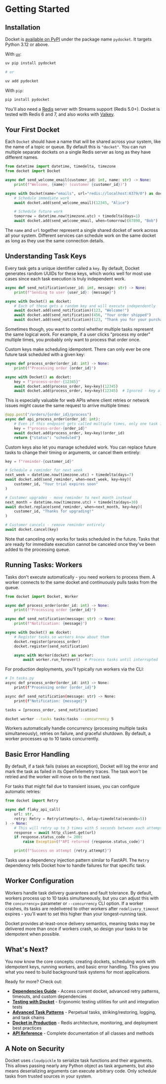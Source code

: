 # Getting Started

## Installation

Docket is [available on PyPI](https://pypi.org/project/pydocket/) under the package name
`pydocket`. It targets Python 3.12 or above.

With [`uv`](https://docs.astral.sh/uv/):

```bash
uv pip install pydocket

# or

uv add pydocket
```

With `pip`:

```bash
pip install pydocket
```

You'll also need a [Redis](http://redis.io/) server with Streams support (Redis 5.0+). Docket is tested with Redis 6 and 7, and also works with [Valkey](https://valkey.io/).

## Your First Docket

Each `Docket` should have a name that will be shared across your system, like the name
of a topic or queue. By default this is `"docket"`. You can run multiple separate
dockets on a single Redis server as long as they have different names.

```python
from datetime import datetime, timedelta, timezone
from docket import Docket

async def send_welcome_email(customer_id: int, name: str) -> None:
    print(f"Welcome, {name}! (customer {customer_id})")

async with Docket(name="emails", url="redis://localhost:6379/0") as docket:
    # Schedule immediate work
    await docket.add(send_welcome_email)(12345, "Alice")

    # Schedule future work
    tomorrow = datetime.now(timezone.utc) + timedelta(days=1)
    await docket.add(send_welcome_email, when=tomorrow)(67890, "Bob")
```

The `name` and `url` together represent a single shared docket of work across all your
system. Different services can schedule work on the same docket as long as they use the same connection details.

## Understanding Task Keys

Every task gets a unique identifier called a `key`. By default, Docket generates random UUIDs for these keys, which works well for most use cases since each task execution is truly independent work.

```python
async def send_notification(user_id: int, message: str) -> None:
    print(f"Sending to user {user_id}: {message}")

async with Docket() as docket:
    # Each of these gets a random key and will execute independently
    await docket.add(send_notification)(123, "Welcome!")
    await docket.add(send_notification)(456, "Your order shipped")
    await docket.add(send_notification)(123, "Thank you for your purchase")
```

Sometimes though, you want to control whether multiple tasks represent the same logical work. For example, if a user clicks "process my order" multiple times, you probably only want to process that order once.

Custom keys make scheduling idempotent. There can only ever be one future task scheduled with a given key:

```python
async def process_order(order_id: int) -> None:
    print(f"Processing order {order_id}")

async with Docket() as docket:
    key = f"process-order-{12345}"
    await docket.add(process_order, key=key)(12345)
    await docket.add(process_order, key=key)(12345)  # Ignored - key already exists
```

This is especially valuable for web APIs where client retries or network issues might cause the same request to arrive multiple times:

```python
@app.post("/orders/{order_id}/process")
async def api_process_order(order_id: int):
    # Even if this endpoint gets called multiple times, only one task is scheduled
    key = f"process-order-{order_id}"
    await docket.add(process_order, key=key)(order_id)
    return {"status": "scheduled"}
```

Custom keys also let you manage scheduled work. You can replace future tasks to change their timing or arguments, or cancel them entirely:

```python
key = f"reminder-{customer_id}"

# Schedule a reminder for next week
next_week = datetime.now(timezone.utc) + timedelta(days=7)
await docket.add(send_reminder, when=next_week, key=key)(
    customer_id, "Your trial expires soon"
)

# Customer upgrades - move reminder to next month instead
next_month = datetime.now(timezone.utc) + timedelta(days=30)
await docket.replace(send_reminder, when=next_month, key=key)(
    customer_id, "Thanks for upgrading!"
)

# Customer cancels - remove reminder entirely
await docket.cancel(key)
```

Note that canceling only works for tasks scheduled in the future. Tasks that are ready for immediate execution cannot be canceled once they've been added to the processing queue.

## Running Tasks: Workers

Tasks don't execute automatically - you need workers to process them. A worker connects to the same docket and continuously pulls tasks from the queue.

```python
from docket import Docket, Worker

async def process_order(order_id: int) -> None:
    print(f"Processing order {order_id}")

async def send_notification(message: str) -> None:
    print(f"Notification: {message}")

async with Docket() as docket:
    # Register tasks so workers know about them
    docket.register(process_order)
    docket.register(send_notification)

    async with Worker(docket) as worker:
        await worker.run_forever()  # Process tasks until interrupted
```

For production deployments, you'll typically run workers via the CLI:

```bash
# In tasks.py
async def process_order(order_id: int) -> None:
    print(f"Processing order {order_id}")

async def send_notification(message: str) -> None:
    print(f"Notification: {message}")

tasks = [process_order, send_notification]
```

```bash
docket worker --tasks tasks:tasks --concurrency 5
```

Workers automatically handle concurrency (processing multiple tasks simultaneously), retries on failure, and graceful shutdown. By default, a worker processes up to 10 tasks concurrently.

## Basic Error Handling

By default, if a task fails (raises an exception), Docket will log the error and mark the task as failed in its OpenTelemetry traces. The task won't be retried and the worker will move on to the next task.

For tasks that might fail due to transient issues, you can configure automatic retries:

```python
from docket import Retry

async def flaky_api_call(
    url: str,
    retry: Retry = Retry(attempts=3, delay=timedelta(seconds=5))
) -> None:
    # This will retry up to 3 times with 5 seconds between each attempt
    response = await http_client.get(url)
    if response.status_code != 200:
        raise Exception(f"API returned {response.status_code}")

    print(f"Success on attempt {retry.attempt}")
```

Tasks use a dependency injection pattern similar to FastAPI. The `Retry` dependency tells Docket how to handle failures for that specific task.

## Worker Configuration

Workers handle task delivery guarantees and fault tolerance. By default, workers process up to 10 tasks simultaneously, but you can adjust this with the `concurrency=` parameter or `--concurrency` CLI option. If a worker crashes, its tasks are redelivered to other workers after `redelivery_timeout` expires - you'll want to set this higher than your longest-running task.

Docket provides at-least-once delivery semantics, meaning tasks may be delivered more than once if workers crash, so design your tasks to be idempotent when possible.

## What's Next?

You now know the core concepts: creating dockets, scheduling work with idempotent keys, running workers, and basic error handling. This gives you what you need to build background task systems for most applications.

Ready for more? Check out:

- **[Dependencies Guide](dependencies.md)** - Access current docket, advanced retry patterns, timeouts, and custom dependencies
- **[Testing with Docket](testing.md)** - Ergonomic testing utilities for unit and integration tests
- **[Advanced Task Patterns](advanced-patterns.md)** - Perpetual tasks, striking/restoring, logging, and task chains
- **[Docket in Production](production.md)** - Redis architecture, monitoring, and deployment best practices
- **[API Reference](api-reference.md)** - Complete documentation of all classes and methods

## A Note on Security

Docket uses `cloudpickle` to serialize task functions and their arguments. This allows passing nearly any Python object as task arguments, but also means deserializing arguments can execute arbitrary code. Only schedule tasks from trusted sources in your system.
